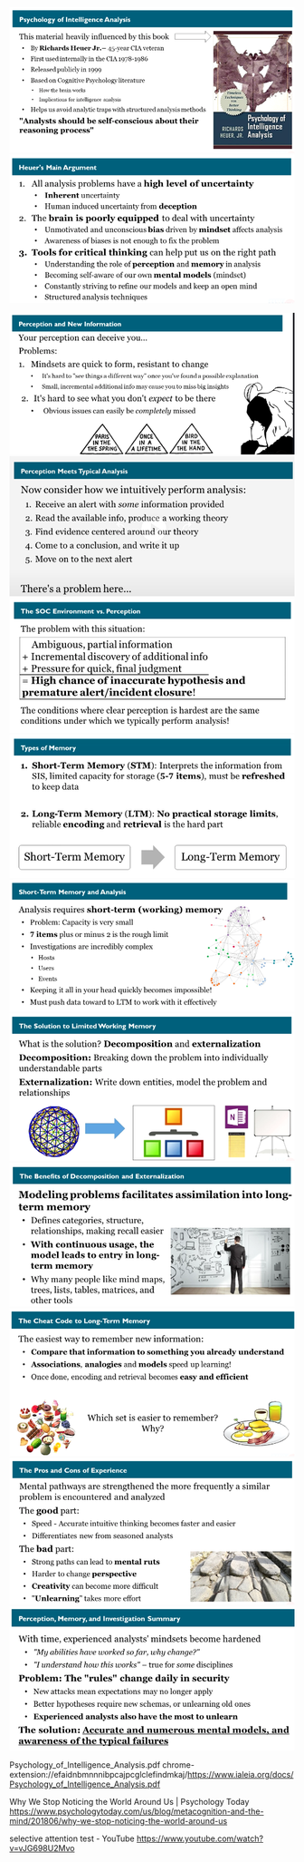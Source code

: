 
![](../../../Media/Pasted%20image%2020230402203707.png)
![](../../../Media/Pasted%20image%2020230402203720.png)

![](../../../Media/Pasted%20image%2020230402203733.png)
![](../../../Media/Pasted%20image%2020230402203743.png)
![](../../../Media/Pasted%20image%2020230402203751.png)
![](../../../Media/Pasted%20image%2020230402203810.png)
![](../../../Media/Pasted%20image%2020230402203823.png)
![](../../../Media/Pasted%20image%2020230402203835.png)
![](../../../Media/Pasted%20image%2020230402203848.png)
![](../../../Media/Pasted%20image%2020230402203901.png)
![](../../../Media/Pasted%20image%2020230402203913.png)
![](../../../Media/Pasted%20image%2020230402203924.png)


Psychology_of_Intelligence_Analysis.pdf
chrome-extension://efaidnbmnnnibpcajpcglclefindmkaj/https://www.ialeia.org/docs/Psychology_of_Intelligence_Analysis.pdf

Why We Stop Noticing the World Around Us | Psychology Today
https://www.psychologytoday.com/us/blog/metacognition-and-the-mind/201806/why-we-stop-noticing-the-world-around-us

selective attention test - YouTube
https://www.youtube.com/watch?v=vJG698U2Mvo


